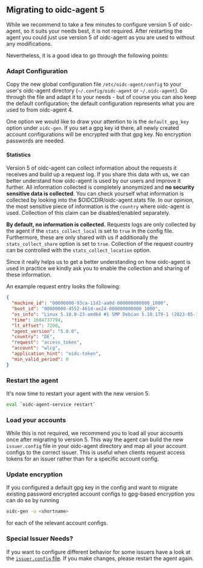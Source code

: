 ## Migrating to oidc-agent 5

While we recommend to take a few minutes to configure version 5 of oidc-agent, so it suits your needs best, it is not
required.
After restarting the agent you could just use version 5 of oidc-agent as you are used to without any modifications.

Nevertheless, it is a good idea to go through the following points:

### Adapt Configuration

Copy the new global configuration file `/etc/oidc-agent/config` to your user's oidc-agent
directory (`~/.config/oidc-agent` or `~/.oidc-agent`).
Go through the file and adapt it to your needs - but of course you can also keep the default configuration;
the default configuration represents what you are used to from oidc-agent 4.

One option we would like to draw your attention to is the `default_gpg_key` option under `oidc-gen`. If you set a gpg
key id
there, all newly created account configurations will be encrypted with that gpg key. No encryption passwords are needed.

#### Statistics

Version 5 of oidc-agent can collect information about the requests it receives and build up a request log.
If you share this data with us, we can better understand how oidc-agent is used by our users and improve it further.
All information collected is completely anonymized and **no security sensitive data is collected**.
You can check yourself what information is collected by looking into the $OIDCDIR/oidc-agent.stats file.
In our opinion, the most sensitive piece of information is the `country` where oidc-agent is used. Collection of this
claim can be disabled/enabled separately.

**By default, no information is collected.**
Requests logs are only collected by the agent if the `stats_collect_local` is set to `true` in the config file.
Furthermore, these are only shared with us if additionally the `stats_collect_share` option is set to `true`.
Collection of the request country can be controlled with the `stats_collect_location` option.

Since it really helps us to get a better understanding on how oidc-agent is used in practice we kindly ask you to enable
the collection and sharing of these information.

An example request entry looks the following:

```json
{
  "machine_id": "00000000-93ca-11d2-aa0d-000000000000_1000",
  "boot_id": "00000000-4552-461d-ae24-000000000000_1000",
  "os_info": "Linux 5.10.0-23-amd64 #1 SMP Debian 5.10.179-1 (2023-05-12) x86_64 GNU/Linux",
  "time": 1684737794,
  "lt_offset": 7200,
  "agent_version": "5.0.0",
  "country": "DE",
  "request": "access_token",
  "account": "wlcg",
  "application_hint": "oidc-token",
  "min_valid_period": 0
}
```

### Restart the agent

It's now time to restart your agent with the new version 5.

```bash
eval `oidc-agent-service restart`
```

### Load your accounts

While this is not required, we recommend you to load all your accounts once after migrating to version 5. This way the
agent can build the new `issuer.config` file in your oidc-agent directory and map all your account configs to the
correct issuer. This is useful when clients request access tokens for an issuer rather than for a specific account
config.

### Update encryption

If you configured a default gpg key in the config and want to migrate existing password encrypted account configs to
gpg-based encryption you can do so by running

```bash
oidc-gen -u <shortname>
```

for each of the relevant account configs.

### Special Issuer Needs?

If you want to configure different behavior for some issuers have a look at
the [`issuer.config` file](configuration/issuers.md).
If you make changes, please restart the agent again.
